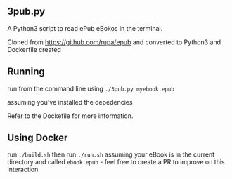 ## 3pub.py

A Python3 script to read ePub eBokos in the terminal.

Cloned from https://github.com/rupa/epub and converted to Python3 and Dockerfile created

## Running

run from the command line using `./3pub.py myebook.epub`

assuming you've installed the depedencies

Refer to the Dockefile for more information. 

## Using Docker

run `./build.sh` then run `./run.sh` assuming your eBook is in the current directory and called `ebook.epub` - feel free to create a PR to improve on this interaction.
